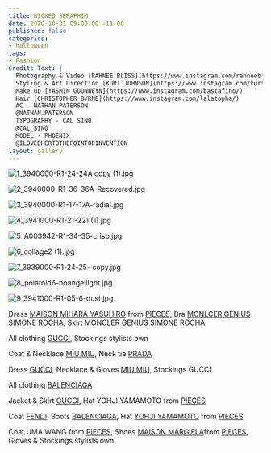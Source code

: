```yaml
---
title: WICKED SERAPHIM
date: 2020-10-31 09:00:00 +11:00
published: false
categories:
- halloween
tags:
- Fashion
Credits Text: |
  Photography & Video [RAHNEE BLISS](https://www.instagram.com/rahneebliss/)
  Styling & Art Direction [KURT JOHNSON](https://www.instagram.com/kurt__johnson/)
  Make up [YASMIN GOONWEYN](https://www.instagram.com/bastafino/)
  Hair [CHRISTOPHER BYRNE](https://www.instagram.com/lalatopha/)
  AC - NATHAN PATERSON
  @NATHAN.PATERSON
  TYPOGRAPHY - CAL SINO
  @CAL_SINO
  MODEL - PHOENIX
  @ILOVEDHERTOTHEPOINTOFINVENTION
layout: gallery
---
```


![1_3940000-R1-24-24A copy (1).jpg](/uploads/1_3940000-R1-24-24A%20copy%20(1).jpg)

![2_3940000-R1-36-36A-Recovered.jpg](/uploads/2_3940000-R1-36-36A-Recovered.jpg)

![3_3940000-R1-17-17A-radial.jpg](/uploads/3_3940000-R1-17-17A-radial.jpg)

![4_3941000-R1-21-221 (1).jpg](/uploads/4_3941000-R1-21-221%20(1).jpg)

![5_A003942-R1-34-35-crisp.jpg](/uploads/5_A003942-R1-34-35-crisp.jpg)

![6_collage2 (1).jpg](/uploads/6_collage2%20(1).jpg)

![7_3939000-R1-24-25- copy.jpg](/uploads/7_3939000-R1-24-25-%20copy.jpg)

![8_polaroid6-noangellight.jpg](/uploads/8_polaroid6-noangellight.jpg)

![9_3941000-R1-05-6-dust.jpg](/uploads/9_3941000-R1-05-6-dust.jpg)


Dress [MAISON MIHARA YASUHIRO](https://www.instagram.com/miharayasuhiro_official/) from [PIECES](https://www.instagram.com/pieces.oceania/), Bra [MONLCER GENIUS](https://www.instagram.com/moncler/) [SIMONE ROCHA](https://www.instagram.com/simonerocha_/), Skirt [MONCLER GENIUS](https://www.instagram.com/moncler/) [SIMONE ROCHA](https://www.instagram.com/simonerocha_/)


All clothing [GUCCI](https://www.gucci.com/au/en_au/), Stockings stylists own 


Coat & Necklace [MIU MIU](https://www.miumiu.com/au/en.html), Neck tie [PRADA](https://www.prada.com/au/en.html)


Dress [GUCCI](https://www.gucci.com/au/en_au/), Necklace & Gloves [MIU MIU](https://www.miumiu.com/au/en.html), Stockings GUCCI


All clothing [BALENCIAGA](https://www.balenciaga.com/au)


Jacket & Skirt [GUCCI](https://www.gucci.com/au/en_au/), Hat YOHJI YAMAMOTO from [PIECES](https://www.instagram.com/pieces.oceania/)


Coat [FENDI](https://www.fendi.com/au/), Boots [BALENCIAGA](https://www.balenciaga.com/au), Hat [YOHJI YAMAMOTO](https://www.instagram.com/yohjiyamamotoofficial/) from
[PIECES](https://www.instagram.com/pieces.oceania/)


Coat UMA WANG from [PIECES](https://www.instagram.com/pieces.oceania/), Shoes [MAISON MARGIELA](https://www.maisonmargiela.com/au)from
[PIECES](https://www.instagram.com/pieces.oceania/), Gloves & Stockings stylists own